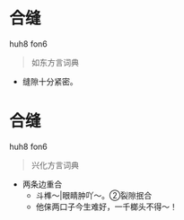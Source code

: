# 合缝
huh8 fon6
> 如东方言词典
- 缝隙十分紧密。

# 合缝
huh8 fon6
> 兴化方言词典
- 两条边重合
  - 斗榫～|眼睛肿吖～。②裂隙抿合
  - 他俫两口子今生难好，一千榔头不得～！
